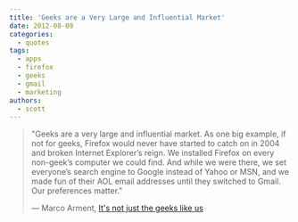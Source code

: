 ```yaml
---
title: 'Geeks are a Very Large and Influential Market'
date: 2012-08-09
categories:
  - quotes
tags:
  - apps
  - firefox
  - geeks
  - gmail
  - marketing
authors:
  - scott
---
```


> "Geeks are a very large and influential market. As one big example, if not for geeks, Firefox would never have started to catch on in 2004 and broken Internet Explorer’s reign. We installed Firefox on every non-geek’s computer we could find. And while we were there, we set everyone’s search engine to Google instead of Yahoo or MSN, and we made fun of their AOL email addresses until they switched to Gmail. Our preferences matter."
>
> — Marco Arment, [It's not just the geeks like us](http://www.marco.org/2012/07/26/not-just-geeks)
